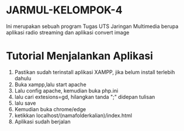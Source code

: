 # JARMUL-KELOMPOK-4
Ini merupakan sebuah program Tugas UTS Jaringan Multimedia berupa aplikasi radio streaming dan aplikasi convert image
# Tutorial Menjalankan Aplikasi
1. Pastikan sudah terinstall aplikasi XAMPP, jika belum install terlebih dahulu
2. Buka xampp,lalu start apache
3. Lalu config apache, kemudian buka php.ini
4. lalu cari extesions=gd, hilangkan tanda ";" didepan tulisan
5. lalu save
6. Kemudian buka chrome/edge
7. ketikkan localhost/(namafolderkalian)/index.html
8. Aplikasi sudah berjalan
